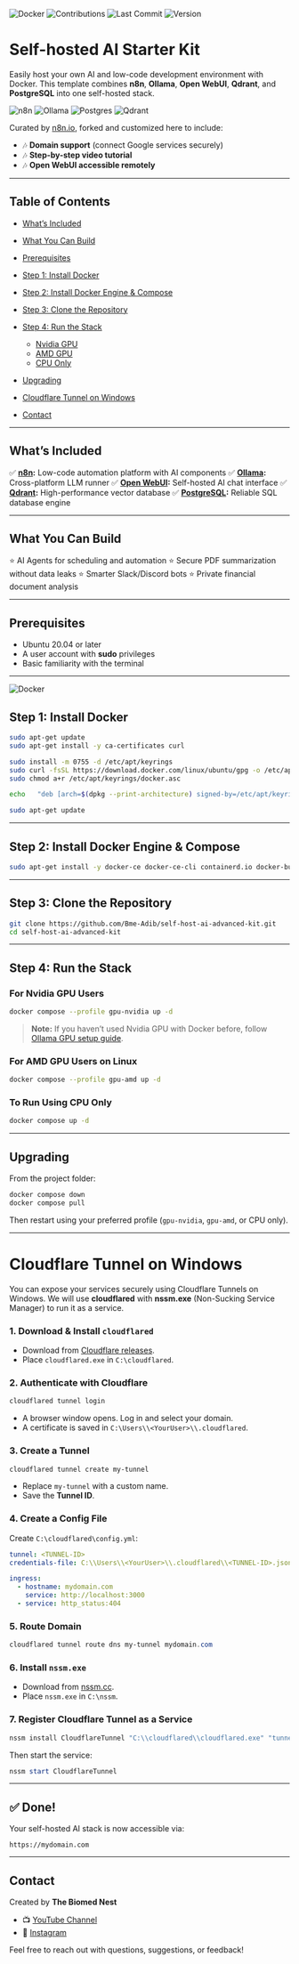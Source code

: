![Docker](https://img.shields.io/badge/docker-ready-blue) ![Contributions](https://img.shields.io/badge/contributions-welcome-orange) ![Last Commit](https://img.shields.io/github/last-commit/Bme-Adib/self-host-ai-advanced-kit) ![Version](https://img.shields.io/badge/version-1.0.0-green)




# Self-hosted AI Starter Kit

Easily host your own AI and low-code development environment with Docker. This template combines **n8n**, **Ollama**, **Open WebUI**, **Qdrant**, and **PostgreSQL** into one self-hosted stack.

![n8n](https://img.shields.io/badge/n8n-EA4C89?logo=n8n&logoColor=white) ![Ollama](https://img.shields.io/badge/ollama-%23000000.svg?style=for-the-badge&logo=ollama&logoColor=white) ![Postgres](https://img.shields.io/badge/PostgreSQL-4169E1?logo=postgresql&logoColor=white) ![Qdrant](https://img.shields.io/badge/Qdrant-FF4B4B?logo=qdrant&logoColor=white)

Curated by [n8n.io](https://github.com/n8n-io), forked and customized here to include:

* 🎶 **Domain support** (connect Google services securely)
* 🎶 **Step-by-step video tutorial**
* 🎶 **Open WebUI accessible remotely**



---

## Table of Contents

* [What’s Included](#whats-included)
* [What You Can Build](#what-you-can-build)
* [Prerequisites](#prerequisites)
* [Step 1: Install Docker](#step-1-install-docker)
* [Step 2: Install Docker Engine & Compose](#step-2-install-docker-engine--compose)
* [Step 3: Clone the Repository](#step-3-clone-the-repository)
* [Step 4: Run the Stack](#step-4-run-the-stack)

  * [Nvidia GPU](#for-nvidia-gpu-users)
  * [AMD GPU](#for-amd-gpu-users-on-linux)
  * [CPU Only](#to-run-using-cpu-only)
* [Upgrading](#upgrading)
* [Cloudflare Tunnel on Windows](#cloudflare-tunnel-on-windows)
* [Contact](#contact)

---

## What’s Included

✅ **[n8n](https://n8n.io/):** Low-code automation platform with AI components
✅ **[Ollama](https://ollama.com/):** Cross-platform LLM runner
✅ **[Open WebUI](https://openwebui.com/):** Self-hosted AI chat interface
✅ **[Qdrant](https://qdrant.tech/):** High-performance vector database
✅ **[PostgreSQL](https://www.postgresql.org/):** Reliable SQL database engine

---

## What You Can Build

⭐ AI Agents for scheduling and automation
⭐ Secure PDF summarization without data leaks
⭐ Smarter Slack/Discord bots
⭐ Private financial document analysis

---

## Prerequisites

* Ubuntu 20.04 or later
* A user account with **sudo** privileges
* Basic familiarity with the terminal

---
![Docker](https://img.shields.io/badge/Docker-2496ED?logo=docker&logoColor=white)
## Step 1: Install Docker

```bash
sudo apt-get update
sudo apt-get install -y ca-certificates curl

sudo install -m 0755 -d /etc/apt/keyrings
sudo curl -fsSL https://download.docker.com/linux/ubuntu/gpg -o /etc/apt/keyrings/docker.asc
sudo chmod a+r /etc/apt/keyrings/docker.asc

echo   "deb [arch=$(dpkg --print-architecture) signed-by=/etc/apt/keyrings/docker.asc] https://download.docker.com/linux/ubuntu   $(. /etc/os-release && echo \"${UBUNTU_CODENAME:-$VERSION_CODENAME}\") stable" |   sudo tee /etc/apt/sources.list.d/docker.list > /dev/null

sudo apt-get update
```

---

## Step 2: Install Docker Engine & Compose

```bash
sudo apt-get install -y docker-ce docker-ce-cli containerd.io docker-buildx-plugin docker-compose-plugin
```

---

## Step 3: Clone the Repository

```bash
git clone https://github.com/Bme-Adib/self-host-ai-advanced-kit.git
cd self-host-ai-advanced-kit
```

---

## Step 4: Run the Stack

### For Nvidia GPU Users

```bash
docker compose --profile gpu-nvidia up -d
```

> **Note:** If you haven’t used Nvidia GPU with Docker before, follow [Ollama GPU setup guide](https://github.com/ollama/ollama/blob/main/docs/docker.md).

### For AMD GPU Users on Linux

```bash
docker compose --profile gpu-amd up -d
```

### To Run Using CPU Only

```bash
docker compose up -d
```

---

## Upgrading

From the project folder:

```powershell
docker compose down
docker compose pull
```

Then restart using your preferred profile (`gpu-nvidia`, `gpu-amd`, or CPU only).

---

# Cloudflare Tunnel on Windows

You can expose your services securely using Cloudflare Tunnels on Windows. We will use **cloudflared** with **nssm.exe** (Non-Sucking Service Manager) to run it as a service.

### 1. Download & Install `cloudflared`

* Download from [Cloudflare releases](https://developers.cloudflare.com/cloudflare-one/connections/connect-apps/install-and-setup/installation/).
* Place `cloudflared.exe` in `C:\cloudflared`.

### 2. Authenticate with Cloudflare

```powershell
cloudflared tunnel login
```

* A browser window opens. Log in and select your domain.
* A certificate is saved in `C:\Users\\<YourUser>\\.cloudflared`.

### 3. Create a Tunnel

```powershell
cloudflared tunnel create my-tunnel
```

* Replace `my-tunnel` with a custom name.
* Save the **Tunnel ID**.

### 4. Create a Config File

Create `C:\cloudflared\config.yml`:

```yaml
tunnel: <TUNNEL-ID>
credentials-file: C:\\Users\\<YourUser>\\.cloudflared\\<TUNNEL-ID>.json

ingress:
  - hostname: mydomain.com
    service: http://localhost:3000
  - service: http_status:404
```

### 5. Route Domain

```powershell
cloudflared tunnel route dns my-tunnel mydomain.com
```

### 6. Install `nssm.exe`

* Download from [nssm.cc](https://nssm.cc/download).
* Place `nssm.exe` in `C:\nssm`.

### 7. Register Cloudflare Tunnel as a Service

```powershell
nssm install CloudflareTunnel "C:\\cloudflared\\cloudflared.exe" "tunnel run my-tunnel"
```

Then start the service:

```powershell
nssm start CloudflareTunnel
```

---

## ✅ Done!

Your self-hosted AI stack is now accessible via:

```
https://mydomain.com
```

---

## Contact

Created by **The Biomed Nest**

* 📺 [YouTube Channel](https://www.youtube.com/@TheBiomedNest)
* 📸 [Instagram](https://www.instagram.com/thebiomednest)

Feel free to reach out with questions, suggestions, or feedback!
